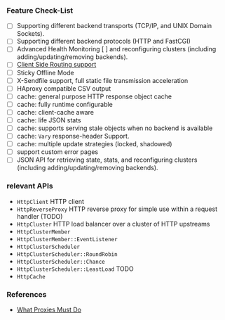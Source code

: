 
### Feature Check-List

- [ ] Supporting different backend transports (TCP/IP, and UNIX Domain Sockets).
- [ ] Supporting different backend protocols (HTTP and FastCGI)
- [ ] Advanced Health Monitoring
  [ ] and reconfiguring clusters (including adding/updating/removing backends).
- [ ] [Client Side Routing support](http://xzero.io/#/article/client-side-routing)
- [ ] Sticky Offline Mode
- [ ] X-Sendfile support, full static file transmission acceleration
- [ ] HAproxy compatible CSV output
- [ ] cache: general purpose HTTP response object cache
- [ ] cache: fully runtime configurable
- [ ] cache: client-cache aware
- [ ] cache: life JSON stats
- [ ] cache: supports serving stale objects when no backend is available
- [ ] cache: `Vary` response-header Support.
- [ ] cache: multiple update strategies (locked, shadowed)
- [ ] support custom error pages
- [ ] JSON API for retrieving state, stats, and reconfiguring clusters (including adding/updating/removing backends).

### relevant APIs

- `HttpClient` HTTP client
- `HttpReverseProxy` HTTP reverse proxy for simple use within a request handler (TODO)
- `HttpCluster` HTTP load balancer over a cluster of HTTP upstreams
- `HttpClusterMember`
- `HttpClusterMember::EventListener`
- `HttpClusterScheduler`
- `HttpClusterScheduler::RoundRobin`
- `HttpClusterScheduler::Chance`
- `HttpClusterScheduler::LeastLoad` TODO
- `HttpCache`

### References

* [What Proxies Must Do](https://www.mnot.net/blog/2011/07/11/what_proxies_must_do)
